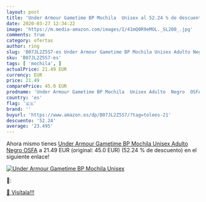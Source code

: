 ```yaml
---
layout: post
title: 'Under Armour Gametime BP Mochila  Unisex al 52.24 % de descuento'
date: 2020-03-27 12:34:22
image: 'https://m.media-amazon.com/images/I/41mQ0R9eMOL._SL200_.jpg'
comments: true
category: ofertas
author: ring
slug: 'B07JL2Z5S7-es Under Armour Gametime BP Mochila Unisex Adulto Negro OSFA'
sku: 'B07JL2Z5S7-es'
tags: [ 'mochila', ]
actualPrice: 21.49 EUR
currency: EUR
price: 21.49
comparePrice: 45.0 EUR
prodname: 'Under Armour Gametime BP Mochila  Unisex Adulto  Negro  OSFA'
country: 'es'
flag: '🇪🇸'
brand: ''
buyurl: 'https://www.amazon.es/dp/B07JL2Z5S7/?tag=tolees-21'
descuento: '52.24'
average: '23.495'
---
```


Ahora mismo tienes [Under Armour Gametime BP Mochila  Unisex Adulto  Negro  OSFA](https://www.amazon.es/dp/B07JL2Z5S7/?tag=tolees-21) a 21.49 EUR (original: 45.0 EUR) (52.24 %  de descuento) en el siguiente enlace!

[![Under Armour Gametime BP Mochila  Unisex](https://m.media-amazon.com/images/I/41mQ0R9eMOL._SL200_.jpg)](https://www.amazon.es/dp/B07JL2Z5S7/?tag=tolees-21)

🔎:


[🛒 Visítala!!!](https://www.amazon.es/dp/B07JL2Z5S7/?tag=tolees-21)
